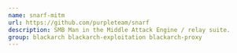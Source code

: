 ```yaml
---
name: snarf-mitm
url: https://github.com/purpleteam/snarf
description: SMB Man in the Middle Attack Engine / relay suite.
group: blackarch blackarch-exploitation blackarch-proxy
---
```

